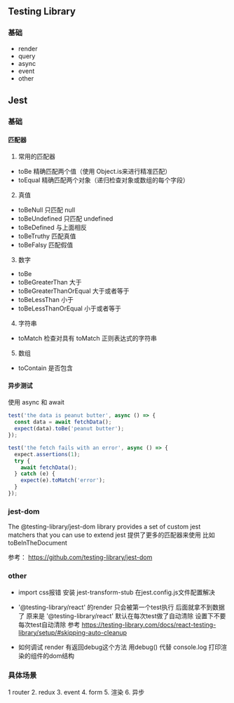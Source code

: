 ## Testing Library
### 基础
- render
- query
- async
- event
- other


## Jest
### 基础
#### 匹配器
1. 常用的匹配器
- toBe 精确匹配两个值（使用 Object.is来进行精准匹配）
- toEqual 精确匹配两个对象（递归检查对象或数组的每个字段）

2. 真值
- toBeNull 只匹配 null
- toBeUndefined   只匹配 undefined
- toBeDefined 与上面相反
- toBeTruthy 匹配真值
- toBeFalsy 匹配假值

3. 数字
- toBe 
- toBeGreaterThan 大于
- toBeGreaterThanOrEqual   大于或者等于
- toBeLessThan   小于
- toBeLessThanOrEqual 小于或者等于

4. 字符串
- toMatch  检查对具有 toMatch 正则表达式的字符串

5. 数组
- toContain  是否包含

#### 异步测试
使用 async 和 await
```js
test('the data is peanut butter', async () => {
  const data = await fetchData();
  expect(data).toBe('peanut butter');
});

test('the fetch fails with an error', async () => {
  expect.assertions(1);
  try {
    await fetchData();
  } catch (e) {
    expect(e).toMatch('error');
  }
});
```
### jest-dom
The @testing-library/jest-dom library provides a set of custom jest matchers that you can use to extend jest
提供了更多的匹配器来使用 比如
toBeInTheDocument

参考： https://github.com/testing-library/jest-dom

### other
- import css报错
安装 jest-transform-stub  在jest.config.js文件配置解决

- '@testing-library/react' 的render 只会被第一个test执行 后面就拿不到数据了
 原来是 '@testing-library/react'  默认在每次test做了自动清除  设置下不要每次test自动清除
 参考 https://testing-library.com/docs/react-testing-library/setup/#skipping-auto-cleanup
 
- 如何调试 
  render 有返回debug这个方法   用debug() 代替 console.log  打印渲染的组件的dom结构
  
  
### 具体场景
1 router
2. redux
3. event
4. form
5. 渲染
6. 异步


